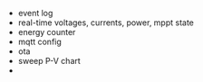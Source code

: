 * event log
* real-time voltages, currents, power, mppt state
* energy counter
* mqtt config
* ota
* sweep P-V chart
* 